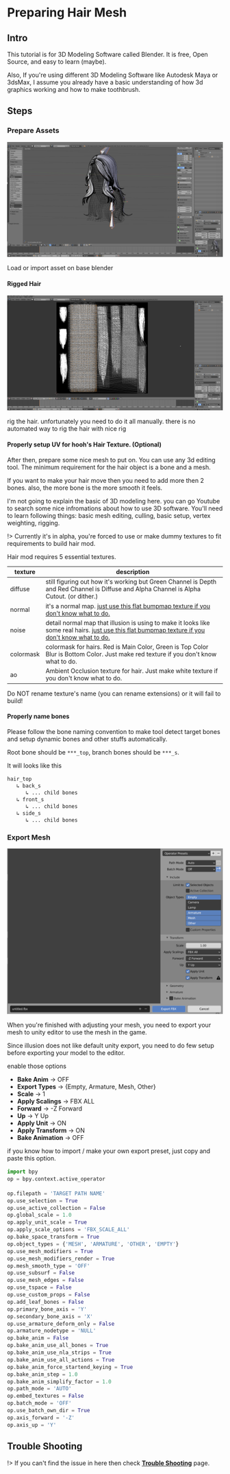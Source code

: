 # Preparing Hair Mesh

## Intro

This tutorial is for 3D Modeling Software called Blender. It is free, Open Source, and easy to learn (maybe).

Also, If you're using different 3D Modeling Software like Autodesk Maya or 3dsMax, I assume you already have a basic understanding of how 3d graphics working and how to make toothbrush.

## Steps

### Prepare Assets

![image-20200104213432749](images/image-20200104213432749.png)

Load or import asset on base blender

#### Rigged Hair

![image-20200104213457204](images/image-20200104213457204.png)

rig the hair. unfortunately you need to do it all manually. there is no automated way to rig the hair with nice rig

#### Properly setup UV for hooh's Hair Texture. (Optional)

After then, prepare some nice mesh to put on. You can use any 3d editing tool. The minimum requirement for the hair object is a bone and a mesh.

If you want to make your hair move then you need to add more then 2 bones. also, the more bone is the more smooth it feels.

I'm not going to explain the basic of 3D modeling here. you can go Youtube to search some nice infromations about how to use 3D software. You'll need to learn following things: basic mesh editing, culling, basic setup, vertex weighting, rigging.

!> Currently it's in alpha, you're forced to use or make dummy textures to fit requirements to build hair mod.

Hair mod requires 5 essential textures.

| texture   | description                                                                                                                                                                                                     |
| --------- | --------------------------------------------------------------------------------------------------------------------------------------------------------------------------------------------------------------- |
| diffuse   | still figuring out how it's working but Green Channel is Depth and Red Channel is Diffuse and Alpha Channel is Alpha Cutout. (or dither.)                                                                       |
| normal    | it's a normal map. [just use this flat bumpmap texture if you don't know what to do.](https://docs.unity3d.com/uploads/Main/BumpMapFlatColour.png)                                                              |
| noise     | detail normal map that illusion is using to make it looks like some real hairs. [just use this flat bumpmap texture if you don't know what to do.](https://docs.unity3d.com/uploads/Main/BumpMapFlatColour.png) |
| colormask | colormask for hairs. Red is Main Color, Green is Top Color Blur is Bottom Color. Just make red texture if you don't know what to do.                                                                            |
| ao        | Ambient Occlusion texture for hair. Just make white texture if you don't know what to do.                                                                                                                       |

Do NOT rename texture's name (you can rename extensions) or it will fail to build!

#### Properly name bones

Please follow the bone naming convention to make tool detect target bones and setup dynamic bones and other stuffs automatically.

Root bone should be `***_top`, branch bones should be `***_s`.

It will looks like this

```
hair_top
   ↳ back_s
      ↳ ... child bones
   ↳ front_s
      ↳ ... child bones
   ↳ side_s
      ↳ ... child bones
```

### Export Mesh

![](images/export_00.png)

When you're finished with adjusting your mesh, you need to export your mesh to unity editor to use the mesh in the game.

Since illusion does not like default unity export, you need to do few setup before exporting your model to the editor.

enable those options

-   **Bake Anim** → OFF
-   **Export Types** → {Empty, Armature, Mesh, Other}
-   **Scale** → 1
-   **Apply Scalings** → FBX ALL
-   **Forward** → -Z Forward
-   **Up** → Y Up
-   **Apply Unit** → ON
-   **Apply Transform** → ON
-   **Bake Animation** → OFF

if you know how to import / make your own export preset, just copy and paste this option.

```python
import bpy
op = bpy.context.active_operator

op.filepath = 'TARGET PATH NAME'
op.use_selection = True
op.use_active_collection = False
op.global_scale = 1.0
op.apply_unit_scale = True
op.apply_scale_options = 'FBX_SCALE_ALL'
op.bake_space_transform = True
op.object_types = {'MESH', 'ARMATURE', 'OTHER', 'EMPTY'}
op.use_mesh_modifiers = True
op.use_mesh_modifiers_render = True
op.mesh_smooth_type = 'OFF'
op.use_subsurf = False
op.use_mesh_edges = False
op.use_tspace = False
op.use_custom_props = False
op.add_leaf_bones = False
op.primary_bone_axis = 'Y'
op.secondary_bone_axis = 'X'
op.use_armature_deform_only = False
op.armature_nodetype = 'NULL'
op.bake_anim = False
op.bake_anim_use_all_bones = True
op.bake_anim_use_nla_strips = True
op.bake_anim_use_all_actions = True
op.bake_anim_force_startend_keying = True
op.bake_anim_step = 1.0
op.bake_anim_simplify_factor = 1.0
op.path_mode = 'AUTO'
op.embed_textures = False
op.batch_mode = 'OFF'
op.use_batch_own_dir = True
op.axis_forward = '-Z'
op.axis_up = 'Y'
```

## Trouble Shooting

!> If you can't find the issue in here then check [**Trouble Shooting**](tutorials/trouble-shooting.md) page.
